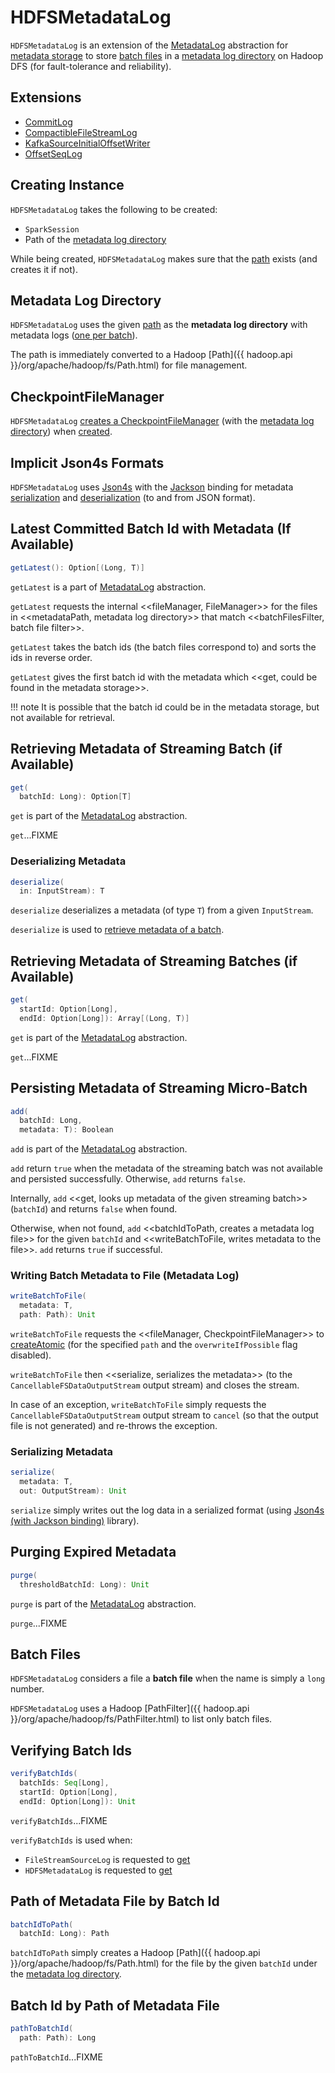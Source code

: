 # HDFSMetadataLog

`HDFSMetadataLog` is an extension of the [MetadataLog](MetadataLog.md) abstraction for [metadata storage](#extensions) to store [batch files](#batch-files) in a [metadata log directory](#metadataPath) on Hadoop DFS (for fault-tolerance and reliability).

## Extensions

* [CommitLog](CommitLog.md)
* [CompactibleFileStreamLog](datasources/file/CompactibleFileStreamLog.md)
* [KafkaSourceInitialOffsetWriter](kafka/KafkaSourceInitialOffsetWriter.md)
* [OffsetSeqLog](OffsetSeqLog.md)

## Creating Instance

`HDFSMetadataLog` takes the following to be created:

* <span id="sparkSession"> `SparkSession`
* <span id="path"> Path of the [metadata log directory](#metadataPath)

While being created, `HDFSMetadataLog` makes sure that the [path](#path) exists (and creates it if not).

## <span id="metadataPath"> Metadata Log Directory

`HDFSMetadataLog` uses the given [path](#path) as the **metadata log directory** with metadata logs ([one per batch](#batchIdToPath)).

The path is immediately converted to a Hadoop [Path]({{ hadoop.api }}/org/apache/hadoop/fs/Path.html) for file management.

## <span id="fileManager"> CheckpointFileManager

`HDFSMetadataLog` [creates a CheckpointFileManager](CheckpointFileManager.md#create) (with the [metadata log directory](#metadataPath)) when [created](#creating-instance).

## <span id="formats"> Implicit Json4s Formats

`HDFSMetadataLog` uses [Json4s](http://json4s.org/) with the [Jackson](https://github.com/FasterXML/jackson-databind) binding for metadata [serialization](#serialize) and [deserialization](#deserialize) (to and from JSON format).

## <span id="getLatest"> Latest Committed Batch Id with Metadata (If Available)

```scala
getLatest(): Option[(Long, T)]
```

`getLatest` is a part of [MetadataLog](MetadataLog.md#getLatest) abstraction.

`getLatest` requests the internal <<fileManager, FileManager>> for the files in <<metadataPath, metadata log directory>> that match <<batchFilesFilter, batch file filter>>.

`getLatest` takes the batch ids (the batch files correspond to) and sorts the ids in reverse order.

`getLatest` gives the first batch id with the metadata which <<get, could be found in the metadata storage>>.

!!! note
    It is possible that the batch id could be in the metadata storage, but not available for retrieval.

## <span id="get"><span id="get-batchId"> Retrieving Metadata of Streaming Batch (if Available)

```scala
get(
  batchId: Long): Option[T]
```

`get` is part of the [MetadataLog](MetadataLog.md#get) abstraction.

`get`...FIXME

### <span id="deserialize"> Deserializing Metadata

```scala
deserialize(
  in: InputStream): T
```

`deserialize` deserializes a metadata (of type `T`) from a given `InputStream`.

`deserialize` is used to [retrieve metadata of a batch](#get).

## <span id="get-range"> Retrieving Metadata of Streaming Batches (if Available)

```scala
get(
  startId: Option[Long],
  endId: Option[Long]): Array[(Long, T)]
```

`get` is part of the [MetadataLog](MetadataLog.md#get) abstraction.

`get`...FIXME

## <span id="add"> Persisting Metadata of Streaming Micro-Batch

```scala
add(
  batchId: Long,
  metadata: T): Boolean
```

`add` is part of the [MetadataLog](MetadataLog.md#add) abstraction.

`add` return `true` when the metadata of the streaming batch was not available and persisted successfully. Otherwise, `add` returns `false`.

Internally, `add` <<get, looks up metadata of the given streaming batch>> (`batchId`) and returns `false` when found.

Otherwise, when not found, `add` <<batchIdToPath, creates a metadata log file>> for the given `batchId` and <<writeBatchToFile, writes metadata to the file>>. `add` returns `true` if successful.

### <span id="writeBatchToFile"> Writing Batch Metadata to File (Metadata Log)

```scala
writeBatchToFile(
  metadata: T,
  path: Path): Unit
```

`writeBatchToFile` requests the <<fileManager, CheckpointFileManager>> to [createAtomic](CheckpointFileManager.md#createAtomic) (for the specified `path` and the `overwriteIfPossible` flag disabled).

`writeBatchToFile` then <<serialize, serializes the metadata>> (to the `CancellableFSDataOutputStream` output stream) and closes the stream.

In case of an exception, `writeBatchToFile` simply requests the `CancellableFSDataOutputStream` output stream to `cancel` (so that the output file is not generated) and re-throws the exception.

### <span id="serialize"> Serializing Metadata

```scala
serialize(
  metadata: T,
  out: OutputStream): Unit
```

`serialize` simply writes out the log data in a serialized format (using [Json4s (with Jackson binding)](#formats) library).

## <span id="purge"> Purging Expired Metadata

```scala
purge(
  thresholdBatchId: Long): Unit
```

`purge` is part of the [MetadataLog](MetadataLog.md#purge) abstraction.

`purge`...FIXME

## <span id="isBatchFile"><span id="batchFilesFilter"> Batch Files

`HDFSMetadataLog` considers a file a **batch file** when the name is simply a `long` number.

`HDFSMetadataLog` uses a Hadoop [PathFilter]({{ hadoop.api }}/org/apache/hadoop/fs/PathFilter.html) to list only batch files.

## <span id="verifyBatchIds"> Verifying Batch Ids

```scala
verifyBatchIds(
  batchIds: Seq[Long],
  startId: Option[Long],
  endId: Option[Long]): Unit
```

`verifyBatchIds`...FIXME

`verifyBatchIds` is used when:

* `FileStreamSourceLog` is requested to [get](datasources/file/FileStreamSourceLog.md#get)
* `HDFSMetadataLog` is requested to [get](#get-range)

## <span id="batchIdToPath"> Path of Metadata File by Batch Id

```scala
batchIdToPath(
  batchId: Long): Path
```

`batchIdToPath` simply creates a Hadoop [Path]({{ hadoop.api }}/org/apache/hadoop/fs/Path.html) for the file by the given `batchId` under the [metadata log directory](#metadataPath).

## <span id="pathToBatchId"> Batch Id by Path of Metadata File

```scala
pathToBatchId(
  path: Path): Long
```

`pathToBatchId`...FIXME
